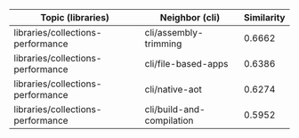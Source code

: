 | Topic (libraries) | Neighbor (cli) | Similarity |
|-------------|-------------------|------------|
| libraries/collections-performance | cli/assembly-trimming | 0.6662 |
| libraries/collections-performance | cli/file-based-apps | 0.6386 |
| libraries/collections-performance | cli/native-aot | 0.6274 |
| libraries/collections-performance | cli/build-and-compilation | 0.5952 |

